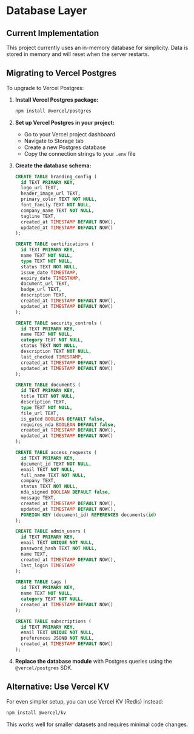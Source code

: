# Database Layer

## Current Implementation
This project currently uses an in-memory database for simplicity. Data is stored in memory and will reset when the server restarts.

## Migrating to Vercel Postgres

To upgrade to Vercel Postgres:

1. **Install Vercel Postgres package:**
   ```bash
   npm install @vercel/postgres
   ```

2. **Set up Vercel Postgres in your project:**
   - Go to your Vercel project dashboard
   - Navigate to Storage tab
   - Create a new Postgres database
   - Copy the connection strings to your `.env` file

3. **Create the database schema:**
   ```sql
   CREATE TABLE branding_config (
     id TEXT PRIMARY KEY,
     logo_url TEXT,
     header_image_url TEXT,
     primary_color TEXT NOT NULL,
     font_family TEXT NOT NULL,
     company_name TEXT NOT NULL,
     tagline TEXT,
     created_at TIMESTAMP DEFAULT NOW(),
     updated_at TIMESTAMP DEFAULT NOW()
   );

   CREATE TABLE certifications (
     id TEXT PRIMARY KEY,
     name TEXT NOT NULL,
     type TEXT NOT NULL,
     status TEXT NOT NULL,
     issue_date TIMESTAMP,
     expiry_date TIMESTAMP,
     document_url TEXT,
     badge_url TEXT,
     description TEXT,
     created_at TIMESTAMP DEFAULT NOW(),
     updated_at TIMESTAMP DEFAULT NOW()
   );

   CREATE TABLE security_controls (
     id TEXT PRIMARY KEY,
     name TEXT NOT NULL,
     category TEXT NOT NULL,
     status TEXT NOT NULL,
     description TEXT NOT NULL,
     last_checked TIMESTAMP,
     created_at TIMESTAMP DEFAULT NOW(),
     updated_at TIMESTAMP DEFAULT NOW()
   );

   CREATE TABLE documents (
     id TEXT PRIMARY KEY,
     title TEXT NOT NULL,
     description TEXT,
     type TEXT NOT NULL,
     file_url TEXT,
     is_gated BOOLEAN DEFAULT false,
     requires_nda BOOLEAN DEFAULT false,
     created_at TIMESTAMP DEFAULT NOW(),
     updated_at TIMESTAMP DEFAULT NOW()
   );

   CREATE TABLE access_requests (
     id TEXT PRIMARY KEY,
     document_id TEXT NOT NULL,
     email TEXT NOT NULL,
     full_name TEXT NOT NULL,
     company TEXT,
     status TEXT NOT NULL,
     nda_signed BOOLEAN DEFAULT false,
     message TEXT,
     created_at TIMESTAMP DEFAULT NOW(),
     updated_at TIMESTAMP DEFAULT NOW(),
     FOREIGN KEY (document_id) REFERENCES documents(id)
   );

   CREATE TABLE admin_users (
     id TEXT PRIMARY KEY,
     email TEXT UNIQUE NOT NULL,
     password_hash TEXT NOT NULL,
     name TEXT,
     created_at TIMESTAMP DEFAULT NOW(),
     last_login TIMESTAMP
   );

   CREATE TABLE tags (
     id TEXT PRIMARY KEY,
     name TEXT NOT NULL,
     category TEXT NOT NULL,
     created_at TIMESTAMP DEFAULT NOW()
   );

   CREATE TABLE subscriptions (
     id TEXT PRIMARY KEY,
     email TEXT UNIQUE NOT NULL,
     preferences JSONB NOT NULL,
     created_at TIMESTAMP DEFAULT NOW()
   );
   ```

4. **Replace the database module** with Postgres queries using the `@vercel/postgres` SDK.

## Alternative: Use Vercel KV

For even simpler setup, you can use Vercel KV (Redis) instead:

```bash
npm install @vercel/kv
```

This works well for smaller datasets and requires minimal code changes.
